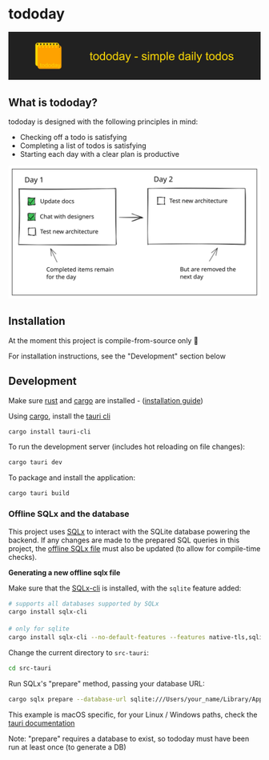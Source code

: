 # tododay

<img src="assets/splash.webp" alt="tododay" />

## What is tododay?

tododay is designed with the following principles in mind:

- Checking off a todo is satisfying
- Completing a list of todos is satisfying
- Starting each day with a clear plan is productive

<img src="assets/usage-diagram.svg" alt="usage" />

## Installation

At the moment this project is compile-from-source only :raised_hands:

For installation instructions, see the "Development" section below

## Development

Make sure [rust](https://www.rust-lang.org/) and [cargo](https://doc.rust-lang.org/cargo/) are installed - ([installation guide](https://doc.rust-lang.org/cargo/getting-started/installation.html))

Using [cargo](https://doc.rust-lang.org/cargo/), install the [tauri cli](https://crates.io/crates/tauri-cli)

```bash
cargo install tauri-cli
```

To run the development server (includes hot reloading on file changes):

```bash
cargo tauri dev
```

To package and install the application:

```bash
cargo tauri build
```

### Offline SQLx and the database

This project uses [SQLx](https://crates.io/crates/sqlx) to interact with the SQLite database powering the backend. If any changes are made to the prepared SQL queries in this project, the [offline SQLx file](./src-tauri/sqlx-data.json) must also be updated (to allow for compile-time checks).

**Generating a new offline sqlx file**

Make sure that the [SQLx-cli](https://crates.io/crates/sqlx-cli) is installed, with the `sqlite` feature added:

```bash
# supports all databases supported by SQLx
cargo install sqlx-cli

# only for sqlite
cargo install sqlx-cli --no-default-features --features native-tls,sqlite
```

Change the current directory to `src-tauri`:

```bash
cd src-tauri
```

Run SQLx's "prepare" method, passing your database URL:

```bash
cargo sqlx prepare --database-url sqlite:///Users/your_name/Library/Application\ Support/com.tododay.dev/tododay.db
```

This example is macOS specific, for your Linux / Windows paths, check the [tauri documentation](https://tauri.app/v1/api/js/path/#datadir)

Note: "prepare" requires a database to exist, so tododay must have been run at least once (to generate a DB)
